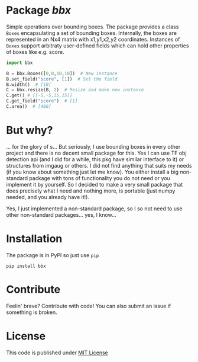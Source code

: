 # Package *bbx*

Simple operations over bounding boxes.
The package provides a class `Boxes` encapsulating a set of bounding boxes. Internally, the boxes are represented in an Nx4 matrix with x1,y1,x2,y2 coordinates. Instances of `Boxes` support arbitraty user-defined fields which can hold other properties of boxes like e.g. score.

```python
import bbx

B = bbx.Boxes([0,0,10,10])  # New instance
B.set_field("score", [1])  # Set the field
B.width()  # [10]
C = bbx.resize(B, 2)  # Resize and make new instance
C.get() # [[-5,-5,15,15]]
C.get_field("score")  # [1]
C.area()  # [400]
```

# But why?

... for the glory of s... But seriously, I use bounding boxes in every other project and there is no decent small package for this. Yes I can use TF obj detection api (and I did for a while, this pkg have similar interface to it) or structures from imgaug or others. I did not find anything that suits my needs (if you know about something just let me know). You either install a big non-standard package with tons of functionality you do not need or you implement it by yourself. So I decided to make a very small package that does precisely what I need and nothing more, is portable (just numpy needed, and you already have it!).

Yes, I just implemented a non-standard package, so I so not need to use other non-standard packages... yes, I know...

# Installation

The package is in PyPI so just use `pip`
```
pip install bbx
```

# Contribute

Feelin' brave? Contribute with code! You can also submit an issue if something is broken.

# License

This code is published under [MIT License](LICENSE)
